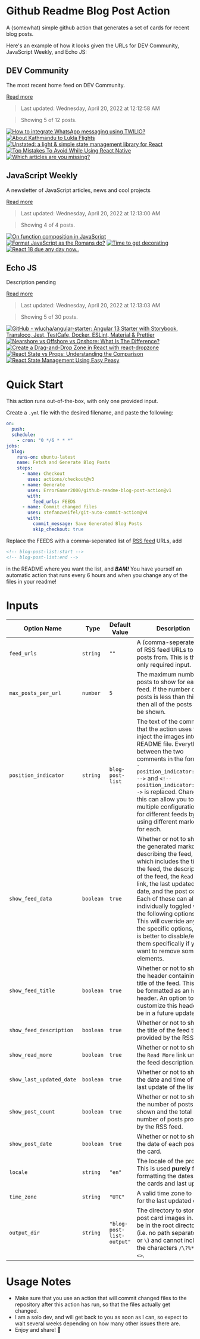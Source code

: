 # Github Readme Blog Post Action

A (somewhat) simple github action that generates a set of cards for recent blog posts.

Here's an example of how it looks given the URLs for DEV Community, JavaScript Weekly, and Echo JS:

<!-- post-list:start -->
## DEV Community

The most recent home feed on DEV Community.

[Read more](https://dev.to)
> Last updated: Wednesday, April 20, 2022 at 12:12:58 AM

> Showing 5 of 12 posts.

[![How to integrate WhatsApp messaging using TWILIO?](https://raw.githubusercontent.com/ErrorGamer2000/github-readme-blog-post-action/main/generated_files/DEV_Community/How_to_integrate_WhatsApp_messaging_using_TWILIO_.svg)](https://dev.to/hvaishnav/how-to-integrate-whatsapp-messaging-using-twilio-41gk)
[![About Kathmandu to Lukla Flights](https://raw.githubusercontent.com/ErrorGamer2000/github-readme-blog-post-action/main/generated_files/DEV_Community/About_Kathmandu_to_Lukla_Flights.svg)](https://dev.to/nepflights/about-kathmandu-to-lukla-flights-1j5)
[![Unstated: a light & simple state management library for React](https://raw.githubusercontent.com/ErrorGamer2000/github-readme-blog-post-action/main/generated_files/DEV_Community/Unstated__a_light___simple_state_management_library_for_React.svg)](https://dev.to/aexol-studio/unstated-a-light-simple-state-management-library-for-react-3b4e)
[![Top Mistakes To Avoid While Using React Native](https://raw.githubusercontent.com/ErrorGamer2000/github-readme-blog-post-action/main/generated_files/DEV_Community/Top_Mistakes_To_Avoid_While_Using_React_Native.svg)](https://dev.to/sdpl21/top-mistakes-to-avoid-while-using-react-native-3fl1)
[![Which articles are you missing?](https://raw.githubusercontent.com/ErrorGamer2000/github-readme-blog-post-action/main/generated_files/DEV_Community/Which_articles_are_you_missing_.svg)](https://dev.to/dailydevtips1/which-articles-are-you-missing-564m)


## JavaScript Weekly

A newsletter of JavaScript articles, news and cool projects

[Read more](https://javascriptweekly.com/)
> Last updated: Wednesday, April 20, 2022 at 12:13:00 AM

> Showing 4 of 4 posts.

[![On function composition in JavaScript](https://raw.githubusercontent.com/ErrorGamer2000/github-readme-blog-post-action/main/generated_files/JavaScript_Weekly/On_function_composition_in_JavaScript.svg)](https://javascriptweekly.com/issues/585)
[![Format JavaScript as the Romans do?](https://raw.githubusercontent.com/ErrorGamer2000/github-readme-blog-post-action/main/generated_files/JavaScript_Weekly/Format_JavaScript_as_the_Romans_do_.svg)](https://javascriptweekly.com/issues/584)
[![Time to get decorating](https://raw.githubusercontent.com/ErrorGamer2000/github-readme-blog-post-action/main/generated_files/JavaScript_Weekly/Time_to_get_decorating.svg)](https://javascriptweekly.com/issues/583)
[![React 18 due any day now..](https://raw.githubusercontent.com/ErrorGamer2000/github-readme-blog-post-action/main/generated_files/JavaScript_Weekly/React_18_due_any_day_now...svg)](https://javascriptweekly.com/issues/582)


## Echo JS

Description pending

[Read more](
http://www.echojs.com
)
> Last updated: Wednesday, April 20, 2022 at 12:13:03 AM

> Showing 5 of 30 posts.

[![GitHub - wlucha/angular-starter: Angular 13 Starter with Storybook, Transloco, Jest, TestCafe, Docker, ESLint, Material & Prettier](https://raw.githubusercontent.com/ErrorGamer2000/github-readme-blog-post-action/main/generated_files/_Echo_JS_/GitHub_-_wlucha_angular-starter__Angular_13_Starter_with_Storybook__Transloco__Jest__TestCafe__Docker__ESLint__Material___Prettier.svg)](https://github.com/wlucha/angular-starter)
[![Nearshore vs Offshore vs Onshore: What Is The Difference?](https://raw.githubusercontent.com/ErrorGamer2000/github-readme-blog-post-action/main/generated_files/_Echo_JS_/Nearshore_vs_Offshore_vs_Onshore__What_Is_The_Difference_.svg)](https://medium.com/@anh.dao_42279/nearshore-vs-offshore-vs-onshore-what-is-the-difference-ea0526ff2245)
[![Create a Drag-and-Drop Zone in React with react-dropzone](https://raw.githubusercontent.com/ErrorGamer2000/github-readme-blog-post-action/main/generated_files/_Echo_JS_/Create_a_Drag-and-Drop_Zone_in_React_with_react-dropzone.svg)](https://blog.openreplay.com/create-a-drag-and-drop-zone-in-react-with-react-dropzone)
[![React State vs Props: Understanding the Comparison](https://raw.githubusercontent.com/ErrorGamer2000/github-readme-blog-post-action/main/generated_files/_Echo_JS_/React_State_vs_Props__Understanding_the_Comparison.svg)](https://dev.to/aglowiditsolutions/react-state-vs-props-understanding-the-comparison-176d)
[![React State Management Using Easy Peasy](https://raw.githubusercontent.com/ErrorGamer2000/github-readme-blog-post-action/main/generated_files/_Echo_JS_/React_State_Management_Using_Easy_Peasy.svg)](https://blog.openreplay.com/react-state-management-using-easy-peasy)


<!-- post-list:end -->

# Quick Start

This action runs out-of-the-box, with only one provided input.

Create a `.yml` file with the desired filename, and paste the following:

```yml
on:
  push:
  schedule:
    - cron: "0 */6 * * *"
jobs:
  blog:
    runs-on: ubuntu-latest
    name: Fetch and Generate Blog Posts
    steps:
      - name: Checkout
        uses: actions/checkout@v3
      - name: Generate
        uses: ErrorGamer2000/github-readme-blog-post-action@v1
        with:
          feed_urls: FEEDS
      - name: Commit changed files
        uses: stefanzweifel/git-auto-commit-action@v4
        with:
          commit_message: Save Generated Blog Posts
          skip_checkout: true
```

Replace the FEEDS with a comma-seperated list of [RSS feed](https://rss.com/blog/how-do-rss-feeds-work/) URLs, add

```md
<!-- blog-post-list:start -->
<!-- blog-post-list:end -->
```

in the README where you want the list, and **_BAM!_** You have yourself an automatic action that runs every 6 hours and when you change any of the files in your readme!

# Inputs

<table>
  <thead>
    <tr>
      <th>Option Name</th>
      <th>Type</th>
      <th>Default Value</th>
      <th>Description</th>
    </tr>
  </thead>
  <tbody>
    <tr>
      <td><code>feed_urls</code></td>
      <td><code>string</code></td>
      <td><code>""</code></td>
      <td>A (comma-seperated) list of RSS feed URLs to load posts from. This is the only required input.</td>
    </tr>
    <tr>
      <td><code>max_posts_per_url</code></td>
      <td><code>number</code></td>
      <td><code>5</code></td>
      <td>The maximum number of posts to show for each feed. If the number of posts is less than this, then all of the posts will be shown.</td>
    </tr>
    <tr>
      <td><code>position_indicator</code></td>
      <td><code>string</code></td>
      <td><code>blog-post-list</code></td>
      <td>The text of the comments that the action uses to inject the images into the README file. Everything between the two comments in the form <code>&lt;!-- position_indicator:start --&gt;</code> and <code>&lt;!-- position_indicator:end --&gt;</code> is replaced. Changing this can allow you to use multiple configurations for different feeds by using different markers for each.</td>
    </tr>
    <tr>
      <td><code>show_feed_data</code></td>
      <td><code>boolean</code></td>
      <td><code>true</code></td>
      <td>Whether or not to show the generated markdown describing the feed, which includes the title of the feed, the description of the feed, the <code>Read More</code> link, the last updated date, and the post count. Each of these can also be individually toggled with the following options. This will override any of the specific options, so it is better to disable/enable them specifically if you want to remove some elements.</td>
    </tr>
    <tr>
      <td><code>show_feed_title</code></td>
      <td><code>boolean</code></td>
      <td><code>true</code></td>
      <td>Whether or not to show the header containing the title of the feed. This will be formatted as an <code>h2</code> header. An option to customize this header will be in a future update.</td>
    </tr>
    <tr>
      <td><code>show_feed_description</code></td>
      <td><code>boolean</code></td>
      <td><code>true</code></td>
      <td>Whether or not to show the title of the feed that is provided by the RSS feed.</td>
    </tr>
    <tr>
      <td><code>show_read_more</code></td>
      <td><code>boolean</code></td>
      <td><code>true</code></td>
      <td>Whether or not to show the <code>Read More</code> link under the feed description.</td>
    </tr>
    <tr>
      <td><code>show_last_updated_date</code></td>
      <td><code>boolean</code></td>
      <td><code>true</code></td>
      <td>Whether or not to show the date and time of the last update of the list.</td>
    </tr>
    <tr>
      <td><code>show_post_count</code></td>
      <td><code>boolean</code></td>
      <td><code>true</code></td>
      <td>Whether or not to show the number of posts shown and the total number of posts provided by the RSS feed.</td>
    </tr>
    <tr>
      <td><code>show_post_date</code></td>
      <td><code>boolean</code></td>
      <td><code>true</code></td>
      <td>Whether or not to show the date of each post on the card.</td>
    </tr>
    <tr>
      <td><code>locale</code></td>
      <td><code>string</code></td>
      <td><code>"en"</code></td>
      <td>The locale of the project. This is used <strong>purely</strong> for formatting the dates of the cards and last update.</td>
    </tr>
    <tr>
      <td><code>time_zone</code></td>
      <td><code>string</code></td>
      <td><code>"UTC"</code></td>
      <td>A valid time zone to use for the last updated date.</td>
    </tr>
    <tr>
      <td><code>output_dir</code></td>
      <td><code>string</code></td>
      <td><code>"blog-post-list-output"</code></td>
      <td>The directory to store the post card images in. Must be in the root directory (i.e. no path separators <code>/</code> or <code>\</code>) and cannot include the characters <code>/\?%*:|"&lt;&gt;</code>.</td>
    </tr>
<!--
    <tr>
      <td><code></code></td>
      <td><cde></cde></td>
      <td><code></code></td>
      <td></td>
    </tr>
-->
  </tbody>
</table>

# Usage Notes

- Make sure that you use an action that will commit changed files to the repository after this action has run, so that the files actually get changed.
- I am a solo dev, and will get back to you as soon as I can, so expect to wait several weeks depending on how many other issues there are.
- Enjoy and share! 🤗
